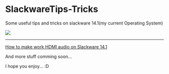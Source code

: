 # SlackwareTips-Tricks
Some useful tips and tricks on slackware 14.1(my current Operating System)



<img src="http://www.dougsartgallery.com/images/296xNxASCII-tux.gif.pagespeed.ic.KwbgrCuLV1.png" align="center" />



<hr />
<a href="https://github.com/jozadaquebatista/Slackware14.1-Tips-and-Tricks/blob/master/HDMI%20audio">How to make work HDMI audio on Slackware 14.1</a>

And more stuff comming soon...

I hope you enjoy... :D
